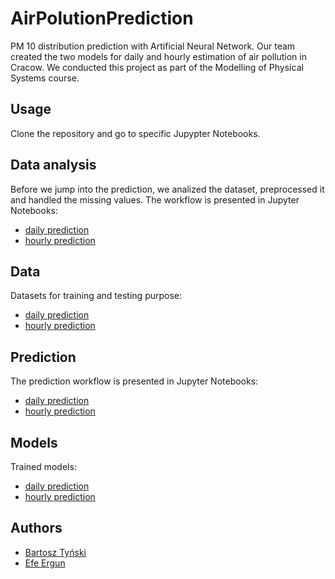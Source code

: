 # AirPolutionPrediction
PM 10 distribution prediction with Artificial Neural Network. Our team created the two models for daily and hourly estimation of air pollution in Cracow. We conducted this project as part of the Modelling of Physical Systems course.

## Usage 
Clone the repository and go to specific Jupypter Notebooks.

## Data analysis
Before we jump into the prediction, we analized the dataset, preprocessed it and handled the missing values. The workflow is presented in Jupyter Notebooks:
* [daily prediction](daily_pred/DataProcessing.ipynb)
* [hourly prediction](hourly_pred/DataProcessing.ipynb)

## Data
Datasets for training and testing purpose:
* [daily prediction](https://www.dropbox.com/s/ycomop6myalhlet/daily_all_03_19_Maj.csv?dl=0)
* [hourly prediction](https://drive.google.com/file/d/1k85CBo3C4WsBhsFHoUg7OIHuvYaM9tBl/view?usp=sharing)

## Prediction
The prediction workflow is presented in Jupyter Notebooks:
* [daily prediction](daily_pred/Real_Deal.ipynb)
* [hourly prediction](hourly_pred/Prediction.ipynb)

## Models
Trained models:
* [daily prediction](https://drive.google.com/file/d/1VZagMppapkVlhxJ0i4uWPjaazcuUrhSt/view?usp=sharing)
* [hourly prediction](https://drive.google.com/file/d/1ySBWwlw04jS7JuvXP0zm8cztoHxW1H2V/view?usp=sharing)

## Authors
* [Bartosz Tyński](https://github.com/tynski)
* [Efe Ergun](https://github.com/efeergun)
